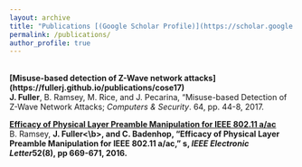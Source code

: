 ```yaml
---
layout: archive
title: "Publications [(Google Scholar Profile)](https://scholar.google.com/citations?user=mZ_cDEYAAAAJ&hl=en&oi=ao)"
permalink: /publications/
author_profile: true
---
```


<br>
<b>[Misuse-based detection of Z-Wave network attacks](https://fullerj.github.io/publications/cose17)</b> <br>
<b>J. Fuller</b>, B. Ramsey, M. Rice, and J. Pecarina, “Misuse-based Detection of Z-Wave Network Attacks; <i>Computers & Security</i>. 64, pp. 44-8, 2017.

<b>[Efficacy of Physical Layer Preamble Manipulation for IEEE 802.11 a/ac](https://fullerj.github.io/publications/iet16)</b> <br>
B. Ramsey, <b>J. Fuller<\b>, and C. Badenhop, “Efficacy of Physical Layer Preamble Manipulation for IEEE 802.11 a/ac,” s, <i>IEEE Electronic Letter</i>52(8), pp 669-671, 2016.
